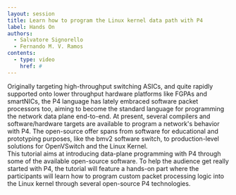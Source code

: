 ```yaml
---
layout: session
title: Learn how to program the Linux kernel data path with P4
label: Hands On
authors:
  - Salvatore Signorello
  - Fernando M. V. Ramos
contents:
  - type: video
    href: #
---
```


Originally targeting high-throughput switching ASICs, and quite rapidly
supported onto lower throughput hardware platforms like FGPAs and smartNICs,
the P4 language has lately embraced software packet processors too, aiming to
become the standard language for programming the network data plane end-to-end.
At present, several compilers and software/hardware targets are available to
program a network's behavior with P4. The open-source offer spans from software
for educational and prototyping purposes, like the bmv2 software switch, to
production-level solutions for OpenVSwitch and the Linux Kernel.
<br/>
This tutorial aims at introducing data-plane programming with P4 through some
of the available open-source software. To help the audience get really started
with P4, the tutorial will feature a hands-on part where the participants will
learn how to program custom packet processing logic into the Linux kernel
through several open-source P4 technologies.

